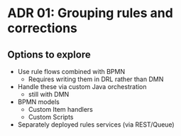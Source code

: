 # ADR 01: Grouping rules and corrections

## Options to explore

- Use rule flows combined with BPMN
  - Requires writing them in DRL rather than DMN
- Handle these via custom Java orchestration
  - still with DMN
- BPMN models
  - Custom Item handlers
  - Custom Scripts
- Separately deployed rules services (via REST/Queue)
